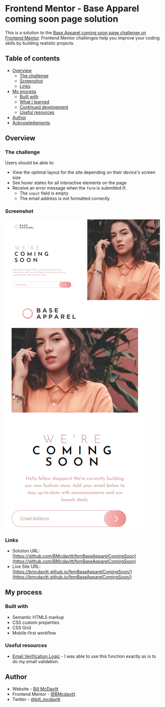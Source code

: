 # Frontend Mentor - Base Apparel coming soon page solution

This is a solution to the [Base Apparel coming soon page challenge on Frontend Mentor](https://www.frontendmentor.io/challenges/base-apparel-coming-soon-page-5d46b47f8db8a7063f9331a0). Frontend Mentor challenges help you improve your coding skills by building realistic projects. 

## Table of contents

- [Overview](#overview)
  - [The challenge](#the-challenge)
  - [Screenshot](#screenshot)
  - [Links](#links)
- [My process](#my-process)
  - [Built with](#built-with)
  - [What I learned](#what-i-learned)
  - [Continued development](#continued-development)
  - [Useful resources](#useful-resources)
- [Author](#author)
- [Acknowledgments](#acknowledgments)

## Overview

### The challenge

Users should be able to:

- View the optimal layout for the site depending on their device's screen size
- See hover states for all interactive elements on the page
- Receive an error message when the `form` is submitted if:
  - The `input` field is empty
  - The email address is not formatted correctly

### Screenshot

![](./images/Screenshot.png)
![](./images/ScreenshotMobal.png)


### Links

- Solution URL: [https://github.com/BMcdavitt/femBaseApparelComingSoon](https://github.com/BMcdavitt/femBaseApparelComingSoon)
- Live Site URL: [https://bmcdavitt.github.io/femBaseApparelComingSoon/](https://bmcdavitt.github.io/femBaseApparelComingSoon/)

## My process

### Built with

- Semantic HTML5 markup
- CSS custom properties
- CSS Grid
- Mobile-first workflow

### Useful resources

- [Email Verification Logic](https://stackoverflow.com/questions/46155/how-can-i-validate-an-email-address-in-javascript) - I was able to use this function exactly as is to do my email validation.

## Author

- Website - [Bill McDavitt](https://bmcdavitt.github.io/homepage/)
- Frontend Mentor - [@BMcdavitt](https://www.frontendmentor.io/profile/BMcdavitt)
- Twitter - [@bill_mcdavitt](https://twitter.com/bill_mcdavitt)

